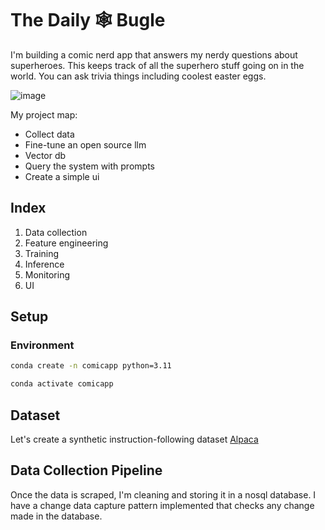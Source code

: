 # The Daily 🕸 Bugle

I'm building a comic nerd app that answers my nerdy questions about superheroes. This keeps track of all the superhero stuff going on in the world. You can ask trivia things including coolest easter eggs.

![image](https://github.com/user-attachments/assets/a15f54ba-14f3-498d-8de6-2d74f3856d1c)

My project map:
- Collect data
- Fine-tune an open source llm
- Vector db
- Query the system with prompts
- Create a simple ui

## Index

1. Data collection
2. Feature engineering
3. Training
4. Inference
5. Monitoring
6. UI

## Setup

### Environment

```bash
conda create -n comicapp python=3.11

conda activate comicapp
```

## Dataset

Let's create a synthetic instruction-following dataset 
[Alpaca](https://crfm.stanford.edu/2023/03/13/alpaca.html)

## Data Collection Pipeline

Once the data is scraped, I'm cleaning and storing it in a nosql database. I have a change data capture pattern implemented that checks any change made in the database.
